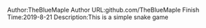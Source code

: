 Author:TheBlueMaple
Author URL:github.com/TheBlueMaple
Finish Time:2019-8-21
Description:This is a simple snake game